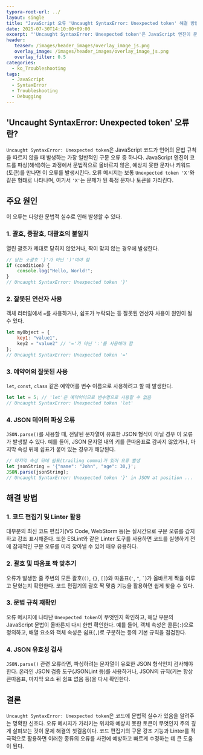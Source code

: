 ```yaml
---
typora-root-url: ../
layout: single
title: "JavaScript 오류 'Uncaught SyntaxError: Unexpected token' 해결 방법"
date: 2025-07-30T14:10:00+09:00
excerpt: "'Uncaught SyntaxError: Unexpected token'은 JavaScript 엔진이 문법적으로 예상치 못한 토큰을 만났을 때 발생하는 구문 오류입니다. 이 오류의 일반적인 원인과 해결책을 알아봅니다."
header:
   teaser: /images/header_images/overlay_image_js.png
   overlay_image: /images/header_images/overlay_image_js.png
   overlay_filter: 0.5
categories:
  - ko_Troubleshooting
tags:
  - JavaScript
  - SyntaxError
  - Troubleshooting
  - Debugging
---
```


## 'Uncaught SyntaxError: Unexpected token' 오류란?

`Uncaught SyntaxError: Unexpected token`은 JavaScript 코드가 언어의 문법 규칙을 따르지 않을 때 발생하는 가장 일반적인 구문 오류 중 하나다.
JavaScript 엔진이 코드를 파싱(해석)하는 과정에서 문법적으로 올바르지 않은, 예상치 못한 문자나 키워드(토큰)를 만나면 이 오류를 발생시킨다.
오류 메시지는 보통 `Unexpected token 'X'`와 같은 형태로 나타나며, 여기서 `'X'`는 문제가 된 특정 문자나 토큰을 가리킨다.

## 주요 원인

이 오류는 다양한 문법적 실수로 인해 발생할 수 있다.

### 1. 괄호, 중괄호, 대괄호의 불일치

열린 괄호가 제대로 닫히지 않았거나, 짝이 맞지 않는 경우에 발생한다.

```javascript
// 닫는 소괄호 '}'가 아닌 ')'여야 함
if (condition) {
    console.log("Hello, World!";
}
// Uncaught SyntaxError: Unexpected token '}'
```

### 2. 잘못된 연산자 사용

객체 리터럴에서 `=`를 사용하거나, 쉼표가 누락되는 등 잘못된 연산자 사용이 원인이 될 수 있다.

```javascript
let myObject = {
    key1: "value1",
    key2 = "value2" // '='가 아닌 ':'를 사용해야 함
};
// Uncaught SyntaxError: Unexpected token '='
```

### 3. 예약어의 잘못된 사용

`let`, `const`, `class` 같은 예약어를 변수 이름으로 사용하려고 할 때 발생한다.

```javascript
let let = 5; // 'let'은 예약어이므로 변수명으로 사용할 수 없음
// Uncaught SyntaxError: Unexpected token 'let'
```

### 4. JSON 데이터 파싱 오류

`JSON.parse()`를 사용할 때, 전달된 문자열이 유효한 JSON 형식이 아닐 경우 이 오류가 발생할 수 있다.
예를 들어, JSON 문자열 내의 키를 큰따옴표로 감싸지 않았거나, 마지막 속성 뒤에 쉼표가 붙어 있는 경우가 해당된다.

```javascript
// 마지막 속성 뒤에 쉼표(trailing comma)가 있어 오류 발생
let jsonString = '{"name": "John", "age": 30,}';
JSON.parse(jsonString);
// Uncaught SyntaxError: Unexpected token '}' in JSON at position ...
```

## 해결 방법

### 1. 코드 편집기 및 Linter 활용

대부분의 최신 코드 편집기(VS Code, WebStorm 등)는 실시간으로 구문 오류를 감지하고 강조 표시해준다.
또한 ESLint와 같은 Linter 도구를 사용하면 코드를 실행하기 전에 잠재적인 구문 오류를 미리 찾아낼 수 있어 매우 유용하다.

### 2. 괄호 및 따옴표 짝 맞추기

오류가 발생한 줄 주변의 모든 괄호(`()`, `{}`, `[]`)와 따옴표(`'`, `"`, `` ` ``)가 올바르게 짝을 이루고 닫혔는지 확인한다.
코드 편집기의 괄호 짝 맞춤 기능을 활용하면 쉽게 찾을 수 있다.

### 3. 문법 규칙 재확인

오류 메시지에 나타난 `Unexpected token`이 무엇인지 확인하고, 해당 부분의 JavaScript 문법이 올바른지 다시 한번 확인한다.
예를 들어, 객체 속성은 콜론(`:`)으로 정의하고, 배열 요소와 객체 속성은 쉼표(`,`)로 구분하는 등의 기본 규칙을 점검한다.

### 4. JSON 유효성 검사

`JSON.parse()` 관련 오류라면, 파싱하려는 문자열이 유효한 JSON 형식인지 검사해야 한다.
온라인 JSON 검증 도구(JSONLint 등)를 사용하거나, JSON의 규칙(키는 항상 큰따옴표, 마지막 요소 뒤 쉼표 없음 등)을 다시 확인한다.

## 결론

`Uncaught SyntaxError: Unexpected token`은 코드에 문법적 실수가 있음을 알려주는 명확한 신호다.
오류 메시지가 가리키는 위치와 예상치 못한 토큰이 무엇인지 주의 깊게 살펴보는 것이 문제 해결의 첫걸음이다.
코드 편집기의 구문 강조 기능과 Linter를 적극적으로 활용하면 이러한 종류의 오류를 사전에 예방하고 빠르게 수정하는 데 큰 도움이 된다.
